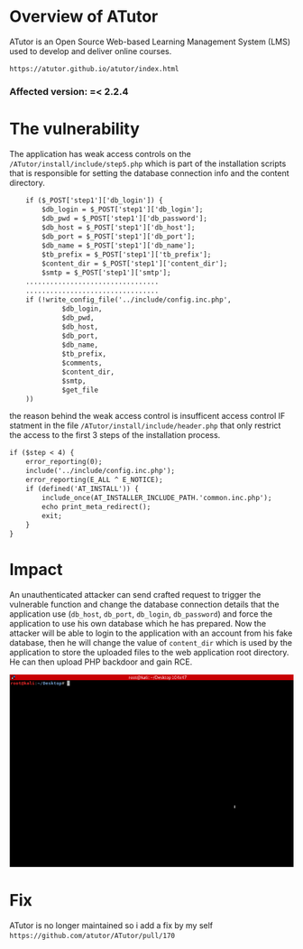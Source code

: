 Overview of ATutor
==================
ATutor is an Open Source Web-based Learning Management System (LMS) used to develop and deliver online courses.
```
https://atutor.github.io/atutor/index.html
```
### Affected version: =< 2.2.4
The vulnerability
================
The application has weak access controls on the ```/ATutor/install/include/step5.php``` which is part of the installation scripts that is responsible for setting the database connection info and the content directory.
```
	if ($_POST['step1']['db_login']) {
		$db_login = $_POST['step1']['db_login'];
		$db_pwd = $_POST['step1']['db_password'];
		$db_host = $_POST['step1']['db_host'];
		$db_port = $_POST['step1']['db_port'];
		$db_name = $_POST['step1']['db_name'];
		$tb_prefix = $_POST['step1']['tb_prefix'];
		$content_dir = $_POST['step1']['content_dir'];
		$smtp = $_POST['step1']['smtp'];
    .................................
    .................................	
	if (!write_config_file('../include/config.inc.php', 
	         $db_login,
	         $db_pwd,
	         $db_host,
	         $db_port,
	         $db_name,
	         $tb_prefix,
	         $comments,
	         $content_dir,
	         $smtp,
	         $get_file
	)) 
```
the reason behind the weak access control is insufficent access control IF statment in the file ```/ATutor/install/include/header.php``` that only restrict the access to the first 3 steps of the installation process.
```
if ($step < 4) {
	error_reporting(0);
	include('../include/config.inc.php');
	error_reporting(E_ALL ^ E_NOTICE);
	if (defined('AT_INSTALL')) {
		include_once(AT_INSTALLER_INCLUDE_PATH.'common.inc.php');
		echo print_meta_redirect();
		exit;
	}
}
```

Impact
========
An unauthenticated attacker can send crafted request to trigger the vulnerable function and change the database connection details that the application use (```db_host```, ```db_port```, ```db_login```, ```db_password```) and force the application to use his own database which he has prepared.
Now the attacker will be able to login to the application with an account from his fake database, then he will change the value of ```content_dir``` which is used by the application to store the uploaded files to the web application root directory.
He can then upload PHP backdoor and gain RCE.

![Alt text](CVE-2019-16114.gif?raw=true "exploit")

Fix
====
ATutor is no longer maintained so i add a fix by my self ```https://github.com/atutor/ATutor/pull/170```

